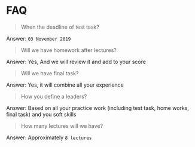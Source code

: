 # FAQ

> When the deadline of test task?

Answer: `03 November 2019`

> Will we have homework after lectures?

Answer: Yes, And we will review it and add to your score

> Will we have final task?

Answer: Yes, it will combine all your experience  

> How you define a leaders?

Answer: Based on all your practice work (including test task, home works, final task) and you soft skills  

> How many lectures will we have?

Answer: Approximately `8 lectures` 
